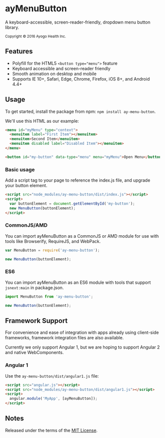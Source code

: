 ayMenuButton
============

A keyboard-accessible, screen-reader-friendly, dropdown menu button library.

<small>Copyright © 2016 Ayogo Health Inc.</small>


Features
--------

* Polyfill for the HTML5 `<button type="menu">` feature
* Keyboard accessible and screen-reader friendly
* Smooth animation on desktop and mobile
* Supports IE 10+, Safari, Edge, Chrome, Firefox, iOS 8+, and Android 4.4+


Usage
-----

To get started, install the package from npm: `npm install ay-menu-button`.

We'll use this HTML as our example:

```html
<menu id="myMenu" type="context">
  <menuitem label="First Item"></menuitem>
  <menuitem>Second Item</menuitem>
  <menuitem disabled label="Disabled Item"></menuitem>
</menu>

<button id="my-button" data-type="menu" menu="myMenu">Open Menu</button>
```

### Basic usage

Add a script tag to your page to reference the index.js file, and upgrade your
button element.

```html
<script src="node_modules/ay-menu-button/dist/index.js"></script>
<script>
  var buttonElement = document.getElementById('my-button');
  new MenuButton(buttonElement);
</script>
```


### CommonJS/AMD

You can import ayMenuButton as a CommonJS or AMD module for use with tools like
Browserify, RequireJS, and WebPack.

```javascript
var MenuButton = require('ay-menu-button');

new MenuButton(buttonElement);
```


### ES6

You can import ayMenuButton as an ES6 module with tools that support `jsnext:main` in package.json.

```javascript
import MenuButton from 'ay-menu-button';

new MenuButton(buttonElement);
```


Framework Support
-----------------

For convenience and ease of integration with apps already using client-side
frameworks, framework integration files are also available.

Currently we only support Angular 1, but we are hoping to support Angular 2 and
native WebComponents.

### Angular 1

Use the `ay-menu-button/dist/angular1.js` file:

```html
<script src="angular.js"></script>
<script src="node_modules/ay-menu-button/dist/angular1.js"></script>
<script>
  angular.module('MyApp', [ayMenuButton]);
</script>
```


Notes
-----

Released under the terms of the [MIT License](LICENSE).
